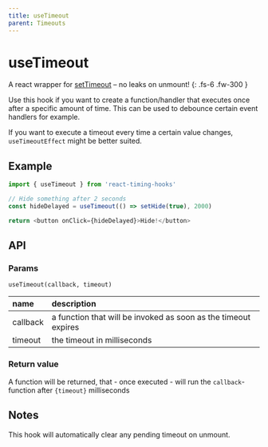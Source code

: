 ```yaml
---
title: useTimeout
parent: Timeouts
---
```


# useTimeout

A react wrapper for [setTimeout](https://developer.mozilla.org/en-US/docs/Web/API/setTimeout) – no leaks on unmount!
{: .fs-6 .fw-300 }

Use this hook if you want to create a function/handler that executes once after a specific amount of time.
This can be used to debounce certain event handlers for example.

If you want to execute a timeout every time a certain value changes, `useTimeoutEffect` might be better suited.

## Example

```javascript
import { useTimeout } from 'react-timing-hooks'

// Hide something after 2 seconds
const hideDelayed = useTimeout(() => setHide(true), 2000)

return <button onClick={hideDelayed}>Hide!</button>
```

## API

### Params

`useTimeout(callback, timeout)`

| name         | description                                                          |
|:-------------|:---------------------------------------------------------------------|
| callback     | a function that will be invoked as soon as the timeout expires       |
| timeout      | the timeout in milliseconds

### Return value

A function will be returned, that - once executed - will run the `callback`-function after `{timeout}` milliseconds

## Notes

This hook will automatically clear any pending timeout on unmount.
